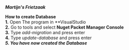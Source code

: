 ***Martijn's Frietzaak***

**How to create Database** <br/>
**1.** Open The program in **VisualStudio <br/>
**2.** Go to tools and select **Nuget Packet Manager Console** <br/>
**3.** Type *add-migration* and press enter <br/>
**4.** Type *update-database* and press enter <br/> 
***5. You have now created the Database***
